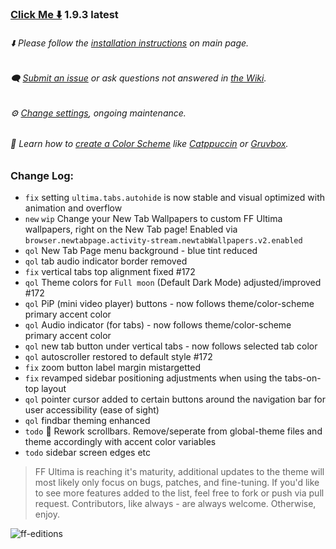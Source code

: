 ### [Click Me ⬇️](https://github.com/soulhotel/FF-ULTIMA/releases/download/1.9.3/ffultima1.9.3.zip) 1.9.3 latest

###### ⬇️ Please follow the [installation instructions](https://github.com/soulhotel/FF-ULTIMA#installation) on main page.

###### 🗨️ [Submit an issue](https://github.com/soulhotel/FF-ULTIMA/issues/new/choose) or ask questions not answered in [the Wiki](https://github.com/soulhotel/FF-ULTIMA/wiki).

###### ⚙️ [Change settings](https://github.com/soulhotel/FF-ULTIMA/wiki/Settings), ongoing maintenance.

###### 🎨 Learn how to [create a Color Scheme](https://github.com/soulhotel/FF-ULTIMA/wiki/Create-a-Color-Scheme) like [Catppuccin](https://github.com/soulhotel/FF-ULTIMA/blob/next-release/theme/color-schemes/catppuccin/readme.md) or [Gruvbox](https://github.com/soulhotel/FF-ULTIMA/blob/next-release/theme/color-schemes/gruvbox-light/readme.md).

### Change Log:
- `fix` setting `ultima.tabs.autohide` is now stable and visual optimized with animation and overflow
- `new` `wip` Change your New Tab Wallpapers to custom FF Ultima wallpapers, right on the New Tab page! Enabled via `browser.newtabpage.activity-stream.newtabWallpapers.v2.enabled`
- `qol` New Tab Page menu background - blue tint reduced
- `qol` tab audio indicator border removed
- `fix` vertical tabs top alignment fixed #172
- `qol` Theme colors for `Full moon` (Default Dark Mode) adjusted/improved #172
- `qol` PiP (mini video player) buttons - now follows theme/color-scheme primary accent color
- `qol` Audio indicator (for tabs) - now follows theme/color-scheme primary accent color
- `qol` new tab button under vertical tabs - now follows selected tab color
- `qol` autoscroller restored to default style #172
- `fix` zoom button label margin mistargetted
- `fix` revamped sidebar positioning adjustments when using the tabs-on-top layout
- `qol` pointer cursor added to certain buttons around the navigation bar for user accessibility (ease of sight)
- `qol` findbar theming enhanced
- `todo` 👷 Rework scrollbars. Remove/seperate from global-theme files and theme accordingly with accent color variables
- `todo` sidebar screen edges etc

> FF Ultima is reaching it's maturity, additional updates to the theme will most likely only focus on bugs, patches, and fine-tuning. If you'd like to see more features added to the list, feel free to fork or push via pull request. Contributors, like always - are always welcome. Otherwise, enjoy.

![ff-editions](https://github.com/user-attachments/assets/b7ca4a8c-1a8d-4f38-adae-be7a99b69e29)
